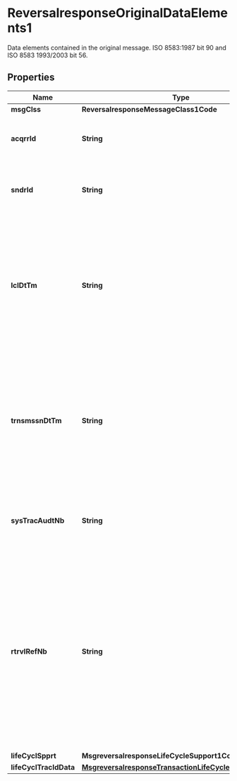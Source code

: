 

# ReversalresponseOriginalDataElements1

Data elements contained in the original message. ISO 8583:1987 bit 90 and ISO 8583 1993/2003 bit 56.

## Properties

| Name | Type | Description | Notes |
|------------ | ------------- | ------------- | -------------|
|**msgClss** | **ReversalresponseMessageClass1Code** |  |  [optional] |
|**acqrrId** | **String** | The Acquirer ID sent in the original message. |  [optional] |
|**sndrId** | **String** | The Message Sender ID sent in the original message. |  [optional] |
|**lclDtTm** | **String** | The Transaction Date Time (Local) of the original message, which is the local date and time at which the transaction took place at the point of interaction. |  [optional] |
|**trnsmssnDtTm** | **String** | The date and time that the original message was sent to the Mastercard Switch Platform, expressed in Coordinated Universal Time (UTC). |  [optional] |
|**sysTracAudtNb** | **String** | An identifier of the transaction assigned by the message originator. |  [optional] |
|**rtrvlRefNb** | **String** | The Retrieval Reference Number of the original message, which is an identifier of the transaction source document generated by the system retaining it, such as a receipt in an acceptor point-of-sale system. |  [optional] |
|**lifeCyclSpprt** | **MsgreversalresponseLifeCycleSupport1Code** |  |  [optional] |
|**lifeCyclTracIdData** | [**MsgreversalresponseTransactionLifeCycleIdentification1**](MsgreversalresponseTransactionLifeCycleIdentification1.md) |  |  [optional] |



